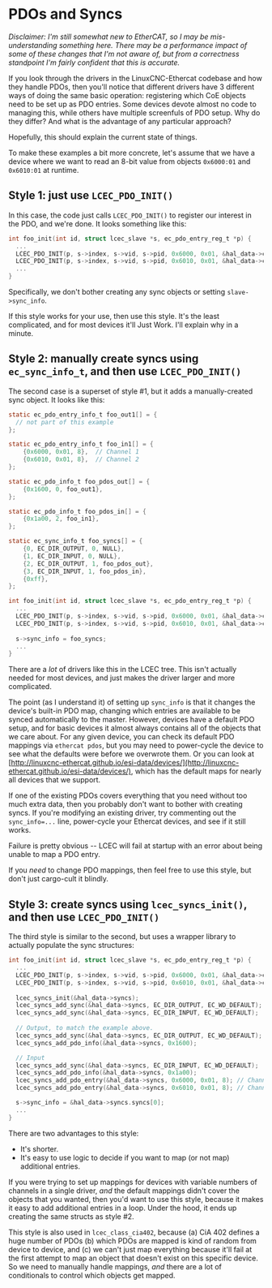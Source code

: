 # PDOs and Syncs

*Disclaimer: I'm still somewhat new to EtherCAT, so I may be
mis-understanding something here.  There may be a performance impact
of some of these changes that I'm not aware of, but from a correctness
standpoint I'm fairly confident that this is accurate.*

If you look through the drivers in the LinuxCNC-Ethercat codebase and
how they handle PDOs, then you'll notice that different drivers have 3
different ways of doing the same basic operation: registering which
CoE objects need to be set up as PDO entries.  Some devices devote
almost no code to managing this, while others have multiple screenfuls
of PDO setup.  Why do they differ?  And what is the advantage of any
particular approach?

Hopefully, this should explain the current state of things.

To make these examples a bit more concrete, let's assume that we have
a device where we want to read an 8-bit value from objects `0x6000:01`
and `0x6010:01` at runtime.

## Style 1: just use `LCEC_PDO_INIT()`

In this case, the code just calls `LCEC_PDO_INIT()` to register our
interest in the PDO, and we're done.  It looks something like this:

```c
int foo_init(int id, struct lcec_slave *s, ec_pdo_entry_reg_t *p) {
  ...
  LCEC_PDO_INIT(p, s->index, s->vid, s->pid, 0x6000, 0x01, &hal_data->channel1_os, NULL);
  LCEC_PDO_INIT(p, s->index, s->vid, s->pid, 0x6010, 0x01, &hal_data->channel2_os, NULL);
  ...
}
```

Specifically, we don't bother creating any sync objects or setting `slave->sync_info`.

If this style works for your use, then use this style.  It's the least
complicated, and for most devices it'll Just Work.  I'll explain why
in a minute.

## Style 2: manually create syncs using `ec_sync_info_t`, and then use `LCEC_PDO_INIT()`

The second case is a superset of style #1, but it adds a
manually-created sync object.  It looks like this:

```c
static ec_pdo_entry_info_t foo_out1[] = {
  // not part of this example
};

static ec_pdo_entry_info_t foo_in1[] = {
    {0x6000, 0x01, 8},  // Channel 1
    {0x6010, 0x01, 8},  // Channel 2
};

static ec_pdo_info_t foo_pdos_out[] = {
    {0x1600, 0, foo_out1},
};

static ec_pdo_info_t foo_pdos_in[] = {
    {0x1a00, 2, foo_in1},
};

static ec_sync_info_t foo_syncs[] = {
    {0, EC_DIR_OUTPUT, 0, NULL},
    {1, EC_DIR_INPUT, 0, NULL},
    {2, EC_DIR_OUTPUT, 1, foo_pdos_out},
    {3, EC_DIR_INPUT, 1, foo_pdos_in},
    {0xff},
};

int foo_init(int id, struct lcec_slave *s, ec_pdo_entry_reg_t *p) {
  ...
  LCEC_PDO_INIT(p, s->index, s->vid, s->pid, 0x6000, 0x01, &hal_data->channel1_os, NULL);
  LCEC_PDO_INIT(p, s->index, s->vid, s->pid, 0x6010, 0x01, &hal_data->channel2_os, NULL);
  
  s->sync_info = foo_syncs;
  ...
}
```

There are a *lot* of drivers like this in the LCEC tree.  This isn't
actually needed for most devices, and just makes the driver larger and
more complicated.

The point (as I understand it) of setting up `sync_info` is that it
changes the device's built-in PDO map, changing which entries are
available to be synced automatically to the master.  However, devices
have a default PDO setup, and for basic devices it almost always
contains all of the objects that we care about.  For any given device,
you can check its default PDO mappings via `ethercat pdos`, but you
may need to power-cycle the device to see what the defaults were
before we overwrote them.  Or you can look at
[http://linuxcnc-ethercat.github.io/esi-data/devices/](http://linuxcnc-ethercat.github.io/esi-data/devices/),
which has the default maps for nearly all devices that we support.

If one of the existing PDOs covers everything that you need without
too much extra data, then you probably don't want to bother with
creating syncs.  If you're modifying an existing driver, try
commenting out the `sync_info=...` line, power-cycle your Ethercat
devices, and see if it still works.

Failure is pretty obvious -- LCEC will fail at startup with an error
about being unable to map a PDO entry.

If you *need* to change PDO mappings, then feel free to use this
style, but don't just cargo-cult it blindly.

## Style 3: create syncs using `lcec_syncs_init()`, and then use `LCEC_PDO_INIT()`

The third style is similar to the second, but uses a wrapper library to actually populate the sync structures:

```c
int foo_init(int id, struct lcec_slave *s, ec_pdo_entry_reg_t *p) {
  ...
  LCEC_PDO_INIT(p, s->index, s->vid, s->pid, 0x6000, 0x01, &hal_data->channel1_os, NULL);
  LCEC_PDO_INIT(p, s->index, s->vid, s->pid, 0x6010, 0x01, &hal_data->channel2_os, NULL);
  
  lcec_syncs_init(&hal_data->syncs);
  lcec_syncs_add_sync(&hal_data->syncs, EC_DIR_OUTPUT, EC_WD_DEFAULT);
  lcec_syncs_add_sync(&hal_data->syncs, EC_DIR_INPUT, EC_WD_DEFAULT);
  
  // Output, to match the example above.
  lcec_syncs_add_sync(&hal_data->syncs, EC_DIR_OUTPUT, EC_WD_DEFAULT);
  lcec_syncs_add_pdo_info(&hal_data->syncs, 0x1600);

  // Input
  lcec_syncs_add_sync(&hal_data->syncs, EC_DIR_INPUT, EC_WD_DEFAULT);
  lcec_syncs_add_pdo_info(&hal_data->syncs, 0x1a00);
  lcec_syncs_add_pdo_entry(&hal_data->syncs, 0x6000, 0x01, 8); // Channel 1
  lcec_syncs_add_pdo_entry(&hal_data->syncs, 0x6010, 0x01, 8); // Channel 2

  s->sync_info = &hal_data->syncs.syncs[0];
  ...
}
```

There are two advantages to this style:

- It's shorter.
- It's easy to use logic to decide if you want to map (or not map)
  additional entries.

If you were trying to set up mappings for devices with variable
numbers of channels in a single driver, *and* the default mappings
didn't cover the objects that you wanted, then you'd want to use this
style, because it makes it easy to add additional entries in a loop.
Under the hood, it ends up creating the same structs as style #2.

This style is also used in `lcec_class_cia402`, because (a) CiA 402
defines a huge number of PDOs (b) which PDOs are mapped is kind of
random from device to device, and (c) we can't just map everything
because it'll fail at the first attempt to map an object that doesn't
exist on this specific device.  So we need to manually handle
mappings, *and* there are a lot of conditionals to control which
objects get mapped.

